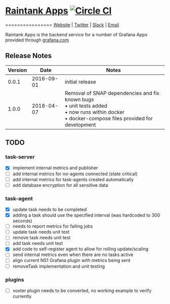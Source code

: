# [Raintank Apps](https://raintank.io) [![Circle CI](https://circleci.com/gh/raintank/raintank-apps.svg?style=shield)](https://circleci.com/gh/raintank/raintank-apps)
================
[Website](https://raintank.io) |
[Twitter](https://twitter.com/raintankSaaS) |
[Slack](https://raintank.slack.com) |
[Email](mailto:hello@raintank.io)


Raintank Apps is the backend service for a number of Grafana Apps provided through [grafana.com](https://grafana.com/plugins)

## Release Notes

Version|Date         |Notes
-------|-------------|--------
0.0.1  | 2016-09-01 |initial release
1.0.0  | 2018-04-07 |Removal of SNAP dependencies and fix known bugs<br/>&bull; unit tests added<br/>&bull; now runs within docker<br/>&bull; docker-compose files provided for development

## TODO

### task-server

- [x] implement internal metrics and publisher
- [ ] add internal metrics for no-agents connected (state critical)
- [ ] add internal metrics for task-agents created automatically
- [ ] add database encryption for all sensitive data

### task-agent
  - [x] update task needs to be completed
  - [x] adding a task should use the specified interval (was hardcoded to 300 seconds)
  - [ ] needs to report metrics for failing jobs
  - [ ] update task needs unit test
  - [ ] remove task needs unit test
  - [ ] add task needs unit test
  - [x] add code to self-register agent to allow for rolling update/scaling
  - [ ] send internal metrics even when there are no tasks active
  - [ ] align current NS1 Grafana plugin with metrics being sent
  - [ ] removeTask implementation and unit testing

### plugins
  - [ ] voxter plugin needs to be converted, no working example to verify currently
